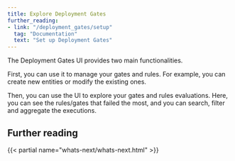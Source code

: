 ```yaml
---
title: Explore Deployment Gates
further_reading:
- link: "/deployment_gates/setup"
  tag: "Documentation"
  text: "Set up Deployment Gates"
---
```


The Deployment Gates UI provides two main functionalities.

First, you can use it to manage your gates and rules. For example, you can create new entities or modify the existing ones.

Then, you can use the UI to explore your gates and rules evaluations. Here, you can see the rules/gates that failed the most, and you can search, filter and aggregate the executions.


## Further reading

{{< partial name="whats-next/whats-next.html" >}}
